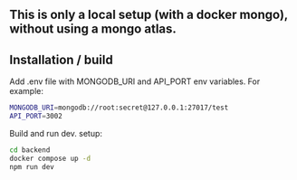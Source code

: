 ## This is only a local setup (with a docker mongo), without using a mongo atlas.

## Installation / build

Add .env file with MONGODB_URI and API_PORT env variables.
For example:

```sh
MONGODB_URI=mongodb://root:secret@127.0.0.1:27017/test
API_PORT=3002
```

Build and run dev. setup:
```sh
cd backend
docker compose up -d
npm run dev
```
